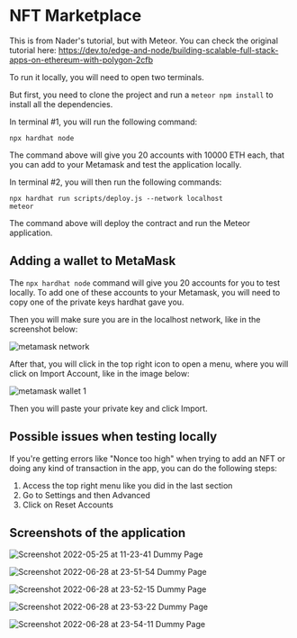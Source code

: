 # NFT Marketplace

This is from Nader's tutorial, but with Meteor. You can check the original tutorial here: https://dev.to/edge-and-node/building-scalable-full-stack-apps-on-ethereum-with-polygon-2cfb

To run it locally, you will need to open two terminals.

But first, you need to clone the project and run a `meteor npm install` to install all the dependencies.

In terminal #1, you will run the following command:

`npx hardhat node`

The command above will give you 20 accounts with 10000 ETH each, that you can add to your Metamask and test the application locally.

In terminal #2, you will then run the following commands:

```
npx hardhat run scripts/deploy.js --network localhost
meteor
```

The command above will deploy the contract and run the Meteor application.

## Adding a wallet to MetaMask

The `npx hardhat node` command will give you 20 accounts for you to test locally. To add one of these accounts to your Metamask, you will need to copy one of the private keys hardhat gave you.

Then you will make sure you are in the localhost network, like in the screenshot below:

![metamask network](https://user-images.githubusercontent.com/41165990/170504915-dfe5e75b-f4d2-423f-90a7-d856af49a6a2.png)

After that, you will click in the top right icon to open a menu, where you will click on Import Account, like in the image below:

![metamask wallet 1](https://user-images.githubusercontent.com/41165990/170505136-75fbd41b-af46-4d54-8d0a-bd15eacd2765.png)

Then you will paste your private key and click Import.

## Possible issues when testing locally

If you're getting errors like "Nonce too high" when trying to add an NFT or doing any kind of transaction in the app, you can do the following steps:

1. Access the top right menu like you did in the last section
2. Go to Settings and then Advanced
3. Click on Reset Accounts

## Screenshots of the application

![Screenshot 2022-05-25 at 11-23-41 Dummy Page](https://user-images.githubusercontent.com/41165990/170509257-e4adabaa-c0d4-4d4d-9fb5-4a4e851f365e.png)

![Screenshot 2022-06-28 at 23-51-54 Dummy Page](https://user-images.githubusercontent.com/41165990/176348036-67f4d3fd-8eba-4cde-bacb-c14abecef9ed.png)

![Screenshot 2022-06-28 at 23-52-15 Dummy Page](https://user-images.githubusercontent.com/41165990/176348065-05ef0658-3366-4eca-bbf8-db729b057b19.png)

![Screenshot 2022-06-28 at 23-53-22 Dummy Page](https://user-images.githubusercontent.com/41165990/176348085-3896af2b-2e36-41d1-9df5-e1e7de7c7d98.png)

![Screenshot 2022-06-28 at 23-54-11 Dummy Page](https://user-images.githubusercontent.com/41165990/176348099-baadb92b-9a8b-4db0-ae47-ccce00e02625.png)
